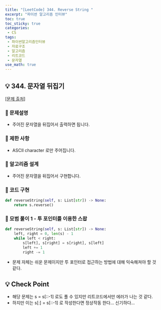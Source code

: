 ```yaml
---
title: "[LeetCode] 344. Reverse String "
excerpt: "파이썬 알고리즘 인터뷰"
toc: true
toc_sticky: true
categories:
 - CS
tags:
 - 파이썬알고리즘인터뷰
 - 자료구조
 - 알고리즘
 - 리트코드
 - 문자열
use_math: true
---
```


## &#128161;  344. 문자열 뒤집기

[[문제 출처]](https://leetcode.com/problems/reverse-string/)

### &#128204; 문제설명

- 주어진 문자열을 뒤집어서 출력하면 됩니다.

### &#128204; 제한 사항

- ASCII character 로만 주어집니다.

### &#128204; 알고리즘 설계

- 주어진 문자열을 뒤집어서 구현합니다.

### &#128204; 코드 구현

```python
def reverseString(self, s: List[str]) -> None:
    return s.reverse()
```

### &#128204; 모범 풀이 1 - 투 포인터를 이용한 스왑

```python
def reverseString(self, s: List[str]) -> None:
    left, right = 0, len(s) - 1
    while left < right:
        s[left], s[right] = s[right], s[left]
        left += 1
        right -= 1
```

- 문제 자체는 쉬운 문제이지만 투 포인터로 접근하는 방법에 대해 익숙해져야 할 것 같다.

## &#128161; Check Point

- 해당 문제는 s = s[::-1] 로도 풀 수 있지만 리트코드에서만 에러가 나는 것 같다.
- 하지만 이는 s[:] = s[::-1] 로 작성한다면 정상작동 한다... 신기하다...